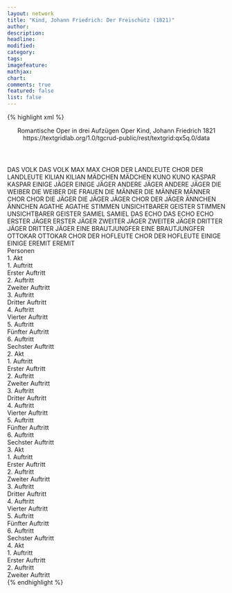 ```yaml
---
layout: network
title: "Kind, Johann Friedrich: Der Freischütz (1821)"
author:
description:
headline:
modified:
category:
tags:
imagefeature: 
mathjax: 
chart: 
comments: true
featured: false
list: false
---
```

{% highlight xml %}
<?xml-model href="https://raw.githubusercontent.com/DLiNa/project/master/rules/lina.rnc"?><?xml-model href="https://raw.githubusercontent.com/DLiNa/project/master/rules/lina.sch"?>
<play xmlns="http://lina.digital">
  <header>
    <title>Der Freischütz</title>
    <subtitle>Romantische Oper in drei Aufzügen</subtitle>
    <genretitle>Oper</genretitle>
    <author>Kind, Johann Friedrich</author>
    <date type="print"/>
    <date type="premiere" when="1821">1821</date>
    <source>https://textgridlab.org/1.0/tgcrud-public/rest/textgrid:qx5q.0/data</source>
  </header>
  <personae>
    <character>
      <name>DAS VOLK</name>
      <alias xml:id="das_volk">
        <name>DAS VOLK</name>
      </alias>
    </character>
    <character>
      <name>MAX</name>
      <alias xml:id="max">
        <name>MAX</name>
      </alias>
    </character>
    <character>
      <name>CHOR DER LANDLEUTE</name>
      <alias xml:id="chor_der_landleute">
        <name>CHOR DER LANDLEUTE</name>
      </alias>
    </character>
    <character>
      <name>KILIAN</name>
      <alias xml:id="kilian">
        <name>KILIAN</name>
      </alias>
    </character>
    <character>
      <name>MÄDCHEN</name>
      <alias xml:id="mädchen">
        <name>MÄDCHEN</name>
      </alias>
    </character>
    <character>
      <name>KUNO</name>
      <alias xml:id="kuno">
        <name>KUNO</name>
      </alias>
    </character>
    <character>
      <name>KASPAR</name>
      <alias xml:id="kaspar">
        <name>KASPAR</name>
      </alias>
    </character>
    <character>
      <name>EINIGE JÄGER</name>
      <alias xml:id="einige_jäger">
        <name>EINIGE JÄGER</name>
      </alias>
    </character>
    <character>
      <name>ANDERE JÄGER</name>
      <alias xml:id="andere_jäger">
        <name>ANDERE JÄGER</name>
      </alias>
    </character>
    <character>
      <name>DIE WEIBER</name>
      <alias xml:id="die_weiber">
        <name>DIE WEIBER</name>
      </alias>
      <alias xml:id="die_frauen">
        <name>DIE FRAUEN</name>
      </alias>
    </character>
    <character>
      <name>DIE MÄNNER</name>
      <alias xml:id="die_männer">
        <name>DIE MÄNNER</name>
      </alias>
      <alias xml:id="männer">
        <name>MÄNNER</name>
      </alias>
    </character>
    <character>
      <name>CHOR</name>
      <alias xml:id="chor">
        <name>CHOR</name>
      </alias>
    </character>
    <character>
      <name>DIE JÄGER</name>
      <alias xml:id="die_jäger">
        <name>DIE JÄGER</name>
      </alias>
      <alias xml:id="jäger">
        <name>JÄGER</name>
      </alias>
      <alias xml:id="chor_der_jäger">
        <name>CHOR DER JÄGER</name>
      </alias>
    </character>
    <character>
      <name>ÄNNCHEN</name>
      <alias xml:id="ännchen">
        <name>ÄNNCHEN</name>
      </alias>
    </character>
    <character>
      <name>AGATHE</name>
      <alias xml:id="agathe">
        <name>AGATHE</name>
      </alias>
    </character>
    <character>
      <name>STIMMEN UNSICHTBARER GEISTER</name>
      <alias xml:id="stimmen_unsichtbarer_geister">
        <name>STIMMEN UNSICHTBARER GEISTER</name>
      </alias>
    </character>
    <character>
      <name>SAMIEL</name>
      <alias xml:id="samiel">
        <name>SAMIEL</name>
      </alias>
    </character>
    <character>
      <name>DAS ECHO</name>
      <alias xml:id="das_echo">
        <name>DAS ECHO</name>
      </alias>
      <alias xml:id="echo">
        <name>ECHO</name>
      </alias>
    </character>
    <character>
      <name>ERSTER JÄGER</name>
      <alias xml:id="erster_jäger">
        <name>ERSTER JÄGER</name>
      </alias>
    </character>
    <character>
      <name>ZWEITER JÄGER</name>
      <alias xml:id="zweiter_jäger">
        <name>ZWEITER JÄGER</name>
      </alias>
    </character>
    <character>
      <name>DRITTER JÄGER</name>
      <alias xml:id="dritter_jäger">
        <name>DRITTER JÄGER</name>
      </alias>
    </character>
    <character>
      <name>EINE BRAUTJUNGFER</name>
      <alias xml:id="eine_brautjungfer">
        <name>EINE BRAUTJUNGFER</name>
      </alias>
    </character>
    <character>
      <name>OTTOKAR</name>
      <alias xml:id="ottokar">
        <name>OTTOKAR</name>
      </alias>
    </character>
    <character>
      <name>CHOR DER HOFLEUTE</name>
      <alias xml:id="chor_der_hofleute">
        <name>CHOR DER HOFLEUTE</name>
      </alias>
    </character>
    <character>
      <name>EINIGE</name>
      <alias xml:id="einige">
        <name>EINIGE</name>
      </alias>
    </character>
    <character>
      <name>EREMIT</name>
      <alias xml:id="eremit">
        <name>EREMIT</name>
      </alias>
    </character>
  </personae>
  <text>
    <div>
      <head>Personen</head>
    </div>
    <div>
      <head>1. Akt</head>
      <div>
        <head>1. Auftritt</head>
        <div>
          <head>Erster Auftritt</head>
          <sp who="#das_volk">
            <amount n="1" unit="speech_acts"/>
            <amount n="5" unit="words"/>
            <amount n="1" unit="lines"/>
            <amount n="33" unit="chars"/>
          </sp>
          <sp who="#max">
            <amount n="3" unit="speech_acts"/>
            <amount n="39" unit="words"/>
            <amount n="2" unit="lines"/>
            <amount n="210" unit="chars"/>
          </sp>
          <sp who="#chor_der_landleute">
            <amount n="1" unit="speech_acts"/>
            <amount n="27" unit="words"/>
            <amount n="4" unit="lines"/>
            <amount n="164" unit="chars"/>
          </sp>
          <sp who="#kilian">
            <amount n="3" unit="speech_acts"/>
            <amount n="78" unit="words"/>
            <amount n="12" unit="lines"/>
            <amount n="371" unit="chars"/>
          </sp>
          <sp who="#mädchen">
            <amount n="1" unit="speech_acts"/>
            <amount n="1" unit="words"/>
            <amount n="1" unit="lines"/>
            <amount n="21" unit="chars"/>
          </sp>
          <sp who="#männer">
            <amount n="1" unit="speech_acts"/>
            <amount n="23" unit="words"/>
            <amount n="3" unit="lines"/>
            <amount n="107" unit="chars"/>
          </sp>
        </div>
      </div>
      <div>
        <head>2. Auftritt</head>
        <div>
          <head>Zweiter Auftritt</head>
          <sp who="#kuno">
            <amount n="13" unit="speech_acts"/>
            <amount n="539" unit="words"/>
            <amount n="14" unit="lines"/>
            <amount n="3049" unit="chars"/>
          </sp>
          <sp who="#kilian">
            <amount n="6" unit="speech_acts"/>
            <amount n="135" unit="words"/>
            <amount n="4" unit="lines"/>
            <amount n="730" unit="chars"/>
          </sp>
          <sp who="#max">
            <amount n="10" unit="speech_acts"/>
            <amount n="101" unit="words"/>
            <amount n="19" unit="lines"/>
            <amount n="570" unit="chars"/>
          </sp>
          <sp who="#kaspar">
            <amount n="8" unit="speech_acts"/>
            <amount n="117" unit="words"/>
            <amount n="9" unit="lines"/>
            <amount n="636" unit="chars"/>
          </sp>
          <sp who="#einige_jäger">
            <amount n="1" unit="speech_acts"/>
            <amount n="14" unit="words"/>
            <amount n="1" unit="lines"/>
            <amount n="76" unit="chars"/>
          </sp>
          <sp who="#andere_jäger">
            <amount n="1" unit="speech_acts"/>
            <amount n="6" unit="words"/>
            <amount n="1" unit="lines"/>
            <amount n="27" unit="chars"/>
          </sp>
          <sp who="#die_weiber">
            <amount n="1" unit="speech_acts"/>
            <amount n="7" unit="words"/>
            <amount n="1" unit="lines"/>
            <amount n="35" unit="chars"/>
          </sp>
          <sp who="#die_männer">
            <amount n="1" unit="speech_acts"/>
            <amount n="6" unit="words"/>
            <amount n="1" unit="lines"/>
            <amount n="37" unit="chars"/>
          </sp>
          <sp who="#chor">
            <amount n="3" unit="speech_acts"/>
            <amount n="25" unit="words"/>
            <amount n="4" unit="lines"/>
            <amount n="134" unit="chars"/>
          </sp>
          <sp who="#die_jäger #einige_jäger #andere_jäger #erster_jäger #zweiter_jäger #dritter_jäger">
            <amount n="1" unit="speech_acts"/>
            <amount n="9" unit="words"/>
            <amount n="2" unit="lines"/>
            <amount n="54" unit="chars"/>
          </sp>
          <sp who="#kuno #die_frauen">
            <amount n="1" unit="speech_acts"/>
            <amount n="9" unit="words"/>
            <amount n="2" unit="lines"/>
            <amount n="54" unit="chars"/>
          </sp>
          <sp who="#kuno #chor">
            <amount n="1" unit="speech_acts"/>
            <amount n="2" unit="words"/>
            <amount n="1" unit="lines"/>
            <amount n="11" unit="chars"/>
          </sp>
          <sp who="#chor_der_jäger #einige_jäger #andere_jäger #erster_jäger #zweiter_jäger #dritter_jäger">
            <amount n="2" unit="speech_acts"/>
            <amount n="25" unit="words"/>
            <amount n="4" unit="lines"/>
            <amount n="122" unit="chars"/>
          </sp>
          <sp who="#chor_der_landleute">
            <amount n="1" unit="speech_acts"/>
            <amount n="6" unit="words"/>
            <amount n="1" unit="lines"/>
            <amount n="34" unit="chars"/>
          </sp>
          <sp who="#chor #kuno #kilian #kaspar #max #die_weiber #die_männer #chor_der_jäger #einige_jäger #andere_jäger #erster_jäger #zweiter_jäger #dritter_jäger #chor_der_landleute">
            <amount n="1" unit="speech_acts"/>
            <amount n="17" unit="words"/>
            <amount n="3" unit="lines"/>
            <amount n="97" unit="chars"/>
          </sp>
        </div>
      </div>
      <div>
        <head>3. Auftritt</head>
        <div>
          <head>Dritter Auftritt</head>
          <sp who="#kilian">
            <amount n="2" unit="speech_acts"/>
            <amount n="62" unit="words"/>
            <amount n="1" unit="lines"/>
            <amount n="325" unit="chars"/>
          </sp>
          <sp who="#max">
            <amount n="1" unit="speech_acts"/>
            <amount n="7" unit="words"/>
            <amount n="1" unit="lines"/>
            <amount n="27" unit="chars"/>
          </sp>
        </div>
      </div>
      <div>
        <head>4. Auftritt</head>
        <div>
          <head>Vierter Auftritt</head>
          <sp who="#max">
            <amount n="1" unit="speech_acts"/>
            <amount n="180" unit="words"/>
            <amount n="29" unit="lines"/>
            <amount n="987" unit="chars"/>
          </sp>
        </div>
      </div>
      <div>
        <head>5. Auftritt</head>
        <div>
          <head>Fünfter Auftritt</head>
          <sp who="#kaspar">
            <amount n="39" unit="speech_acts"/>
            <amount n="1212" unit="words"/>
            <amount n="33" unit="lines"/>
            <amount n="6882" unit="chars"/>
          </sp>
          <sp who="#max">
            <amount n="35" unit="speech_acts"/>
            <amount n="453" unit="words"/>
            <amount n="28" unit="lines"/>
            <amount n="2389" unit="chars"/>
          </sp>
        </div>
      </div>
      <div>
        <head>6. Auftritt</head>
        <div>
          <head>Sechster Auftritt</head>
          <sp who="#kaspar">
            <amount n="1" unit="speech_acts"/>
            <amount n="53" unit="words"/>
            <amount n="8" unit="lines"/>
            <amount n="320" unit="chars"/>
          </sp>
        </div>
      </div>
    </div>
    <div>
      <head>2. Akt</head>
      <div>
        <head>1. Auftritt</head>
        <div>
          <head>Erster Auftritt</head>
          <sp who="#ännchen">
            <amount n="15" unit="speech_acts"/>
            <amount n="505" unit="words"/>
            <amount n="53" unit="lines"/>
            <amount n="2796" unit="chars"/>
          </sp>
          <sp who="#agathe">
            <amount n="13" unit="speech_acts"/>
            <amount n="184" unit="words"/>
            <amount n="16" unit="lines"/>
            <amount n="1002" unit="chars"/>
          </sp>
        </div>
      </div>
      <div>
        <head>2. Auftritt</head>
        <div>
          <head>Zweiter Auftritt</head>
          <sp who="#agathe">
            <amount n="1" unit="speech_acts"/>
            <amount n="317" unit="words"/>
            <amount n="60" unit="lines"/>
            <amount n="1616" unit="chars"/>
          </sp>
        </div>
      </div>
      <div>
        <head>3. Auftritt</head>
        <div>
          <head>Dritter Auftritt</head>
          <sp who="#agathe">
            <amount n="22" unit="speech_acts"/>
            <amount n="236" unit="words"/>
            <amount n="25" unit="lines"/>
            <amount n="1245" unit="chars"/>
          </sp>
          <sp who="#max">
            <amount n="24" unit="speech_acts"/>
            <amount n="365" unit="words"/>
            <amount n="28" unit="lines"/>
            <amount n="2041" unit="chars"/>
          </sp>
          <sp who="#ännchen">
            <amount n="11" unit="speech_acts"/>
            <amount n="185" unit="words"/>
            <amount n="15" unit="lines"/>
            <amount n="959" unit="chars"/>
          </sp>
        </div>
      </div>
      <div>
        <head>4. Auftritt</head>
        <div>
          <head>Vierter Auftritt</head>
          <sp who="#kaspar">
            <amount n="1" unit="speech_acts"/>
          </sp>
          <sp who="#stimmen_unsichtbarer_geister">
            <amount n="1" unit="speech_acts"/>
            <amount n="44" unit="words"/>
            <amount n="11" unit="lines"/>
            <amount n="240" unit="chars"/>
          </sp>
        </div>
      </div>
      <div>
        <head>5. Auftritt</head>
        <div>
          <head>Fünfter Auftritt</head>
          <sp who="#kaspar">
            <amount n="9" unit="speech_acts"/>
            <amount n="98" unit="words"/>
            <amount n="18" unit="lines"/>
            <amount n="536" unit="chars"/>
          </sp>
          <sp who="#samiel">
            <amount n="9" unit="speech_acts"/>
            <amount n="37" unit="words"/>
            <amount n="10" unit="lines"/>
            <amount n="180" unit="chars"/>
          </sp>
        </div>
      </div>
      <div>
        <head>6. Auftritt</head>
        <div>
          <head>Sechster Auftritt</head>
          <sp who="#kaspar">
            <amount n="17" unit="speech_acts"/>
            <amount n="483" unit="words"/>
            <amount n="11" unit="lines"/>
            <amount n="2763" unit="chars"/>
          </sp>
          <sp who="#max">
            <amount n="9" unit="speech_acts"/>
            <amount n="163" unit="words"/>
            <amount n="29" unit="lines"/>
            <amount n="854" unit="chars"/>
          </sp>
          <sp who="#das_echo">
            <amount n="1" unit="speech_acts"/>
            <amount n="1" unit="words"/>
            <amount n="1" unit="lines"/>
            <amount n="5" unit="chars"/>
          </sp>
          <sp who="#echo">
            <amount n="5" unit="speech_acts"/>
            <amount n="7" unit="words"/>
            <amount n="5" unit="lines"/>
            <amount n="32" unit="chars"/>
          </sp>
          <sp who="#chor">
            <amount n="1" unit="speech_acts"/>
            <amount n="37" unit="words"/>
            <amount n="5" unit="lines"/>
            <amount n="195" unit="chars"/>
          </sp>
          <sp who="#samiel">
            <amount n="1" unit="speech_acts"/>
            <amount n="3" unit="words"/>
            <amount n="1" unit="lines"/>
            <amount n="13" unit="chars"/>
          </sp>
        </div>
      </div>
    </div>
    <div>
      <head>3. Akt</head>
      <div>
        <head>1. Auftritt</head>
        <div>
          <head>Erster Auftritt</head>
          <sp who="#erster_jäger">
            <amount n="6" unit="speech_acts"/>
            <amount n="48" unit="words"/>
            <amount n="5" unit="lines"/>
            <amount n="301" unit="chars"/>
          </sp>
          <sp who="#zweiter_jäger">
            <amount n="5" unit="speech_acts"/>
            <amount n="89" unit="words"/>
            <amount n="4" unit="lines"/>
            <amount n="481" unit="chars"/>
          </sp>
          <sp who="#max">
            <amount n="9" unit="speech_acts"/>
            <amount n="71" unit="words"/>
            <amount n="8" unit="lines"/>
            <amount n="364" unit="chars"/>
          </sp>
          <sp who="#kaspar">
            <amount n="7" unit="speech_acts"/>
            <amount n="136" unit="words"/>
            <amount n="5" unit="lines"/>
            <amount n="727" unit="chars"/>
          </sp>
          <sp who="#dritter_jäger">
            <amount n="1" unit="speech_acts"/>
            <amount n="20" unit="words"/>
            <amount n="116" unit="chars"/>
          </sp>
        </div>
      </div>
      <div>
        <head>2. Auftritt</head>
        <div>
          <head>Zweiter Auftritt</head>
          <sp who="#agathe">
            <amount n="1" unit="speech_acts"/>
            <amount n="75" unit="words"/>
            <amount n="12" unit="lines"/>
            <amount n="401" unit="chars"/>
          </sp>
        </div>
      </div>
      <div>
        <head>3. Auftritt</head>
        <div>
          <head>Dritter Auftritt</head>
          <sp who="#ännchen">
            <amount n="7" unit="speech_acts"/>
            <amount n="479" unit="words"/>
            <amount n="21" unit="lines"/>
            <amount n="2621" unit="chars"/>
          </sp>
          <sp who="#agathe">
            <amount n="3" unit="speech_acts"/>
            <amount n="53" unit="words"/>
            <amount n="2" unit="lines"/>
            <amount n="263" unit="chars"/>
          </sp>
        </div>
      </div>
      <div>
        <head>4. Auftritt</head>
        <div>
          <head>Vierter Auftritt</head>
          <sp who="#eine_brautjungfer">
            <amount n="4" unit="speech_acts"/>
            <amount n="86" unit="words"/>
            <amount n="16" unit="lines"/>
            <amount n="484" unit="chars"/>
          </sp>
          <sp who="#agathe #eine_brautjungfer">
            <amount n="4" unit="speech_acts"/>
            <amount n="52" unit="words"/>
            <amount n="8" unit="lines"/>
            <amount n="344" unit="chars"/>
          </sp>
        </div>
      </div>
      <div>
        <head>5. Auftritt</head>
        <div>
          <head>Fünfter Auftritt</head>
          <sp who="#ännchen">
            <amount n="5" unit="speech_acts"/>
            <amount n="298" unit="words"/>
            <amount n="1724" unit="chars"/>
          </sp>
          <sp who="#agathe">
            <amount n="4" unit="speech_acts"/>
            <amount n="40" unit="words"/>
            <amount n="3" unit="lines"/>
            <amount n="215" unit="chars"/>
          </sp>
          <sp who="#eine_brautjungfer #ännchen">
            <amount n="1" unit="speech_acts"/>
            <amount n="14" unit="words"/>
            <amount n="2" unit="lines"/>
            <amount n="97" unit="chars"/>
          </sp>
        </div>
      </div>
      <div>
        <head>6. Auftritt</head>
        <div>
          <head>Sechster Auftritt</head>
          <sp who="#chor_der_jäger #einige_jäger #andere_jäger #erster_jäger #zweiter_jäger #dritter_jäger">
            <amount n="1" unit="speech_acts"/>
            <amount n="138" unit="words"/>
            <amount n="18" unit="lines"/>
            <amount n="731" unit="chars"/>
          </sp>
          <sp who="#ottokar">
            <amount n="13" unit="speech_acts"/>
            <amount n="372" unit="words"/>
            <amount n="23" unit="lines"/>
            <amount n="1990" unit="chars"/>
          </sp>
          <sp who="#kuno">
            <amount n="9" unit="speech_acts"/>
            <amount n="158" unit="words"/>
            <amount n="9" unit="lines"/>
            <amount n="859" unit="chars"/>
          </sp>
          <sp who="#kaspar">
            <amount n="3" unit="speech_acts"/>
            <amount n="55" unit="words"/>
            <amount n="8" unit="lines"/>
            <amount n="292" unit="chars"/>
          </sp>
          <sp who="#max">
            <amount n="8" unit="speech_acts"/>
            <amount n="132" unit="words"/>
            <amount n="17" unit="lines"/>
            <amount n="706" unit="chars"/>
          </sp>
          <sp who="#agathe">
            <amount n="6" unit="speech_acts"/>
            <amount n="57" unit="words"/>
            <amount n="10" unit="lines"/>
            <amount n="277" unit="chars"/>
          </sp>
          <sp who="#chor_der_hofleute #chor_der_jäger #chor_der_landleute #einige_jäger #andere_jäger #erster_jäger #zweiter_jäger #dritter_jäger">
            <amount n="1" unit="speech_acts"/>
            <amount n="8" unit="words"/>
            <amount n="2" unit="lines"/>
            <amount n="41" unit="chars"/>
          </sp>
          <sp who="#einige">
            <amount n="2" unit="speech_acts"/>
            <amount n="16" unit="words"/>
            <amount n="3" unit="lines"/>
            <amount n="77" unit="chars"/>
          </sp>
          <sp who="#chor_der_hofleute #chor_der_jäger #chor_der_landleute #einige_jäger #andere_jäger #erster_jäger #zweiter_jäger #dritter_jäger">
            <amount n="3" unit="speech_acts"/>
            <amount n="46" unit="words"/>
            <amount n="9" unit="lines"/>
            <amount n="241" unit="chars"/>
          </sp>
          <sp who="#ännchen">
            <amount n="4" unit="speech_acts"/>
            <amount n="24" unit="words"/>
            <amount n="5" unit="lines"/>
            <amount n="127" unit="chars"/>
          </sp>
          <sp who="#max #kuno">
            <amount n="1" unit="speech_acts"/>
            <amount n="16" unit="words"/>
            <amount n="4" unit="lines"/>
            <amount n="80" unit="chars"/>
          </sp>
          <sp who="#ottokar #kuno #kaspar #max #agathe #ännchen #eremit">
            <amount n="3" unit="speech_acts"/>
            <amount n="55" unit="words"/>
            <amount n="8" unit="lines"/>
            <amount n="302" unit="chars"/>
          </sp>
          <sp who="#chor_der_hofleute #chor_der_jäger #chor_der_landleute #kuno">
            <amount n="1" unit="speech_acts"/>
            <amount n="26" unit="words"/>
            <amount n="4" unit="lines"/>
            <amount n="136" unit="chars"/>
          </sp>
          <sp who="#jäger #einige_jäger #andere_jäger #erster_jäger #zweiter_jäger #dritter_jäger">
            <amount n="1" unit="speech_acts"/>
            <amount n="8" unit="words"/>
            <amount n="1" unit="lines"/>
            <amount n="35" unit="chars"/>
          </sp>
          <sp who="#kuno #chor_der_hofleute #chor_der_jäger #chor_der_landleute">
            <amount n="1" unit="speech_acts"/>
            <amount n="6" unit="words"/>
            <amount n="1" unit="lines"/>
            <amount n="31" unit="chars"/>
          </sp>
          <sp who="#eremit">
            <amount n="3" unit="speech_acts"/>
            <amount n="132" unit="words"/>
            <amount n="21" unit="lines"/>
            <amount n="711" unit="chars"/>
          </sp>
          <sp who="#ottokar #eremit">
            <amount n="1" unit="speech_acts"/>
            <amount n="14" unit="words"/>
            <amount n="2" unit="lines"/>
            <amount n="66" unit="chars"/>
          </sp>
          <sp who="#ottokar #kuno #kaspar #max #agathe #ännchen #eremit #chor_der_hofleute #chor_der_jäger #chor_der_landleute">
            <amount n="1" unit="speech_acts"/>
            <amount n="41" unit="words"/>
            <amount n="5" unit="lines"/>
            <amount n="224" unit="chars"/>
          </sp>
        </div>
      </div>
    </div>
    <div>
      <head>4. Akt</head>
      <div>
        <head>1. Auftritt</head>
        <div>
          <head>Erster Auftritt</head>
          <sp who="#eremit">
            <amount n="1" unit="speech_acts"/>
            <amount n="226" unit="words"/>
            <amount n="24" unit="lines"/>
            <amount n="1224" unit="chars"/>
          </sp>
        </div>
      </div>
      <div>
        <head>2. Auftritt</head>
        <div>
          <head>Zweiter Auftritt</head>
          <sp who="#agathe">
            <amount n="16" unit="speech_acts"/>
            <amount n="216" unit="words"/>
            <amount n="19" unit="lines"/>
            <amount n="1161" unit="chars"/>
          </sp>
          <sp who="#eremit">
            <amount n="16" unit="speech_acts"/>
            <amount n="301" unit="words"/>
            <amount n="18" unit="lines"/>
            <amount n="1710" unit="chars"/>
          </sp>
        </div>
      </div>
    </div>
  </text>
</play>
{% endhighlight %}